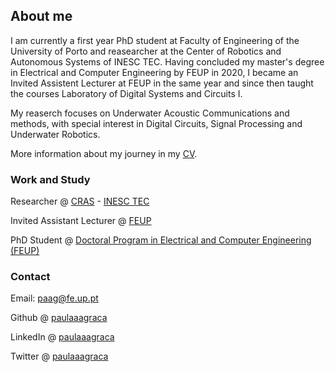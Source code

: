 ## About me

I am currently a first year PhD student at Faculty of Engineering of the University of Porto and reasearcher at the Center of Robotics and Autonomous Systems of INESC TEC. Having concluded my master's degree in Electrical and Computer Engineering by FEUP in 2020, I became an Invited Assistent Lecturer at FEUP in the same year and since then taught the courses Laboratory of Digital Systems and Circuits I. 

My reaserch focuses on Underwater Acoustic Communications and methods, with special interest in Digital Circuits, Signal Processing and Underwater Robotics.

More information about my journey in my [CV](https://paulaaagraca.github.io/cv.pdf).

### Work and Study

Researcher @ [CRAS](https://www.inesctec.pt/en/laboratories/robotics-and-autonomous-systems-laboratory) - [INESC TEC](https://www.inesctec.pt/en)

Invited Assistant Lecturer @ [FEUP](https://sigarra.up.pt/feup/en/WEB_PAGE.INICIAL)

PhD Student @ [Doctoral Program in Electrical and Computer Engineering (FEUP)](https://sigarra.up.pt/feup/en/cur_geral.cur_view?pv_ano_lectivo=2020&pv_origem=CUR&pv_tipo_cur_sigla=D&pv_curso_id=682)

### Contact

Email: paag@fe.up.pt

Github @ [paulaaagraca](https://github.com/paulaaagraca)

LinkedIn @ [paulaaagraca](https://www.linkedin.com/in/paulaaagraca/)

Twitter @ [paulaaagraca](https://twitter.com/paulaaagraca)
